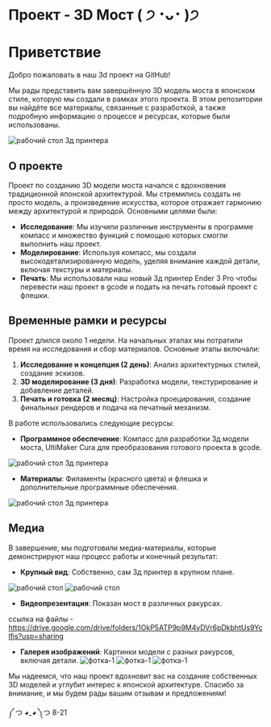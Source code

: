 #  Проект - 3D Мост ( ੭ ･ᴗ･ )੭

# Приветствие

Добро пожаловать в наш 3d проект на GitHub!

Мы рады представить вам завершённую 3D модель моста в японском стиле, которую мы создали в рамках этого проекта. В этом репозитории вы найдёте все материалы, связанные с разработкой, а также подробную информацию о процессе и ресурсах, которые были использованы.

![рабочий стол 3д принтера](логошка.jpg)


## О проекте

Проект по созданию 3D модели моста начался с вдохновения традиционной японской архитектурой. Мы стремились создать не просто модель, а произведение искусства, которое отражает гармонию между архитектурой и природой. Основными целями были: 

- **Исследование**: Мы изучили различные инструменты в программе компасс и множество функций с помощью которых смогли выполнить наш проект.
- **Моделирование**: Используя компасс, мы создали высокодетализированную модель, уделяя внимание каждой детали, включая текстуры и материалы.
- **Печать**: Мы использовали наш новый 3д принтер Ender 3 Pro чтобы перевести наш проект в gcode и подать на печать готовый проект с флешки.

## Временные рамки и ресурсы

Проект длился около 1 недели. На начальных этапах мы потратили время на исследования и сбор материалов. Основные этапы включали:

1. **Исследование и концепция (2 день)**: Анализ архитектурных стилей, создание эскизов.
2. **3D моделирование (3 дня)**: Разработка модели, текстурирование и добавление деталей.
3. **Печать и готовка (2 месяц)**: Настройка проецирования, создание финальных рендеров и подача на печатный механизм.

В работе использовались следующие ресурсы:

- **Программное обеспечение**: Компасс для разработки 3д модели моста, UltiMaker Cura для преобразования готового проекта в gcode.
  
![рабочий стол 3д принтера](панель-управления.jpg)


- **Материалы**: Филаменты (красного цвета) и флешка и дополнительные программные обеспечения.

![рабочий стол 3д принтера](филамент.jpg)

## Медиа

В завершение, мы подготовили медиа-материалы, которые демонстрируют наш процесс работы и конечный результат: 
- **Крупный вид**:  Собственно, сам 3д принтер в крупном плане.

![рабочий стол](механизм-движения.jpg)
![рабочий стол](механизм-двиежния-2.jpg)


- **Видеопрезентация**: Показан мост в различных ракурсах.

ссылка на файлы - https://drive.google.com/drive/folders/1OkP5ATP9p9M4yDVr6pDkbhtUs9Yclfjs?usp=sharing



- **Галерея изображений**: Картинки модели с разных ракурсов, включая детали.
![фотка-1](начало-1.jpg)
![фотка-1](начало-2.jpg)
![фотка-1](начало-3.jpg)


Мы надеемся, что наш проект вдохновит вас на создание собственных 3D моделей и углубит интерес к японской архитектуре. Спасибо за внимание, и мы будем рады вашим отзывам и предложениям!

༼ つ ◕_◕ ༽つ  8-21
